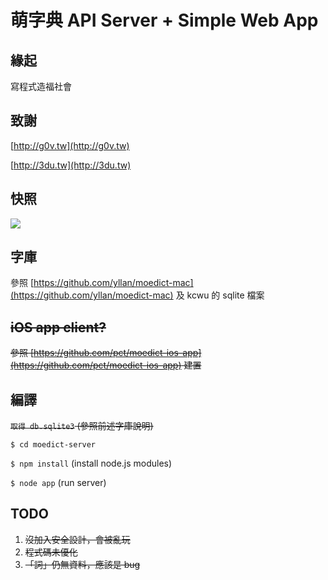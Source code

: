 # 萌字典 API Server + Simple Web App

## 緣起
寫程式造福社會

## 致謝
[http://g0v.tw](http://g0v.tw)

[http://3du.tw](http://3du.tw)

## 快照
![](https://raw.github.com/bumfo/moedict-server/master/screenshots/1.png)

## 字庫
參照 [https://github.com/yllan/moedict-mac](https://github.com/yllan/moedict-mac) 及 kcwu 的 sqlite 檔案

## <del>iOS app client?</del>
<del>參照 [https://github.com/pct/moedict-ios-app](https://github.com/pct/moedict-ios-app) 建置</del>

## 編譯
<del>`取得 db.sqlite3` (參照前述字庫說明)</del>

`$ cd moedict-server`

`$ npm install` (install node.js modules)

`$ node app` (run server)

## TODO
1. <del>沒加入安全設計，會被亂玩</del>
2. <del>程式碼未優化</del>
3. <del>「詞」仍無資料，應該是 bug</del>